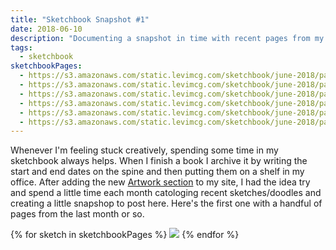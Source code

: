```yaml
---
title: "Sketchbook Snapshot #1"
date: 2018-06-10
description: "Documenting a snapshot in time with recent pages from my sketchbook"
tags:
  - sketchbook
sketchbookPages:
  - https://s3.amazonaws.com/static.levimcg.com/sketchbook/june-2018/page-1.jpg
  - https://s3.amazonaws.com/static.levimcg.com/sketchbook/june-2018/page-2.jpg
  - https://s3.amazonaws.com/static.levimcg.com/sketchbook/june-2018/page-3.jpg
  - https://s3.amazonaws.com/static.levimcg.com/sketchbook/june-2018/page-4.jpg
  - https://s3.amazonaws.com/static.levimcg.com/sketchbook/june-2018/page-5.jpg
  - https://s3.amazonaws.com/static.levimcg.com/sketchbook/june-2018/page-6.jpg
---
```

Whenever I'm feeling stuck creatively, spending some time in my sketchbook always helps. When I finish a book I archive it by writing the start and end dates on the spine and then putting them on a shelf in my office. After adding the new [Artwork section](../../artwork) to my site, I had the idea try and spend a little time each month catologing recent sketches/doodles and creating a little snapshop to post here. Here's the first one with a handful of pages from the last month or so.

{% for sketch in sketchbookPages %}
  <img loading="lazy" src="{{ sketch }}">
{% endfor %}